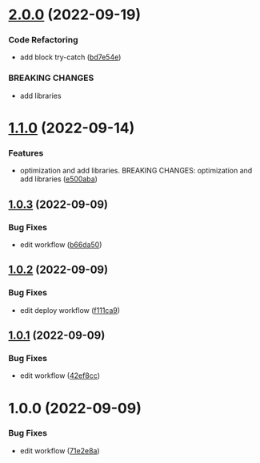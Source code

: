 # [2.0.0](https://github.com/UrijHoruzij/create-gulp-template/compare/v1.1.0...v2.0.0) (2022-09-19)


### Code Refactoring

* add block try-catch ([bd7e54e](https://github.com/UrijHoruzij/create-gulp-template/commit/bd7e54e903a09e0610cbff705c391a953f60f8c3))


### BREAKING CHANGES

* add libraries

# [1.1.0](https://github.com/UrijHoruzij/create-gulp-template/compare/v1.0.3...v1.1.0) (2022-09-14)


### Features

* optimization and add libraries.  BREAKING CHANGES: optimization and add libraries ([e500aba](https://github.com/UrijHoruzij/create-gulp-template/commit/e500aba7de7604320f8dcaf5fc1e859d0daaf5cf))

## [1.0.3](https://github.com/UrijHoruzij/create-gulp-template/compare/v1.0.2...v1.0.3) (2022-09-09)


### Bug Fixes

* edit workflow ([b66da50](https://github.com/UrijHoruzij/create-gulp-template/commit/b66da504607472e84850eca4d4ab4a960906ed24))

## [1.0.2](https://github.com/UrijHoruzij/create-gulp-template/compare/v1.0.1...v1.0.2) (2022-09-09)


### Bug Fixes

* edit deploy workflow ([f111ca9](https://github.com/UrijHoruzij/create-gulp-template/commit/f111ca97f0644b253d56acf80ca8ab43ebdff04b))

## [1.0.1](https://github.com/UrijHoruzij/create-gulp-template/compare/v1.0.0...v1.0.1) (2022-09-09)


### Bug Fixes

* edit workflow ([42ef8cc](https://github.com/UrijHoruzij/create-gulp-template/commit/42ef8cc2f30626c9eafc931d334eaf547461f5ae))

# 1.0.0 (2022-09-09)


### Bug Fixes

* edit workflow ([71e2e8a](https://github.com/UrijHoruzij/create-gulp-template/commit/71e2e8aa86f0114e2092149733e30fee46dca4fb))
